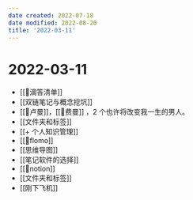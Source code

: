 ```yaml
---
date created: 2022-07-18
date modified: 2022-08-20
title: '2022-03-11'
---
```


# 2022-03-11

- [[🤖滴答清单]]
- [[双链笔记与概念挖坑]]
- [[🧑卢曼]]，[[🧑费曼]] ，2 个也许将改变我一生的男人。
- [[文件夹和标签]]
- [[+ 个人知识管理]]
- [[🤖flomo]]
- [[思维导图]]
- [[笔记软件的选择]]
- [[🤖notion]]
- [[文件夹和标签]]
- [[刚下飞机]]
